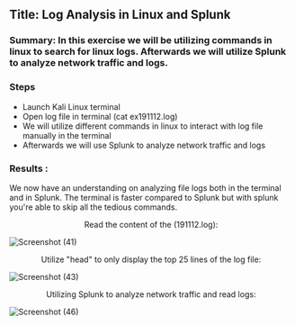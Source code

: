 
## Title:  Log Analysis in Linux and Splunk

### Summary: In this exercise we will be utilizing commands in linux to search for linux logs. Afterwards we will utilize Splunk to analyze network traffic and logs.
### Steps
- Launch Kali Linux terminal 
- Open log file in terminal (cat ex191112.log)
- We will utilize different commands in linux to interact with log file manually in the terminal
-  Afterwards we will use Splunk to analyze network traffic and logs

 ### Results :  
 We now have an understanding on analyzing file logs both in the terminal and in Splunk. The terminal is faster compared to Splunk but with splunk you're able to skip all the tedious commands.

<p align="center">
 Read the content of the (191112.log): <br/>


![Screenshot (41)](https://github.com/Darencama/Cybersecurity-Training-Lab-Exercises/assets/134806131/671cd8d5-7ab0-4272-a7da-c9223a1c5b64)

<p align="center">
Utilize "head" to only display the top 25 lines of the log file: <br/>

 ![Screenshot (43)](https://github.com/Darencama/Cybersecurity-Training-Lab-Exercises/assets/134806131/79bc9110-b3aa-4853-8e93-dcf5eed6f9d8)

<p align="center">
Utilizing Splunk to analyze network traffic and read logs: <br/>

![Screenshot (46)](https://github.com/Darencama/Cybersecurity-Training-Lab-Exercises/assets/134806131/2422ed6b-24cf-4229-b06c-4b3a1716db19)
